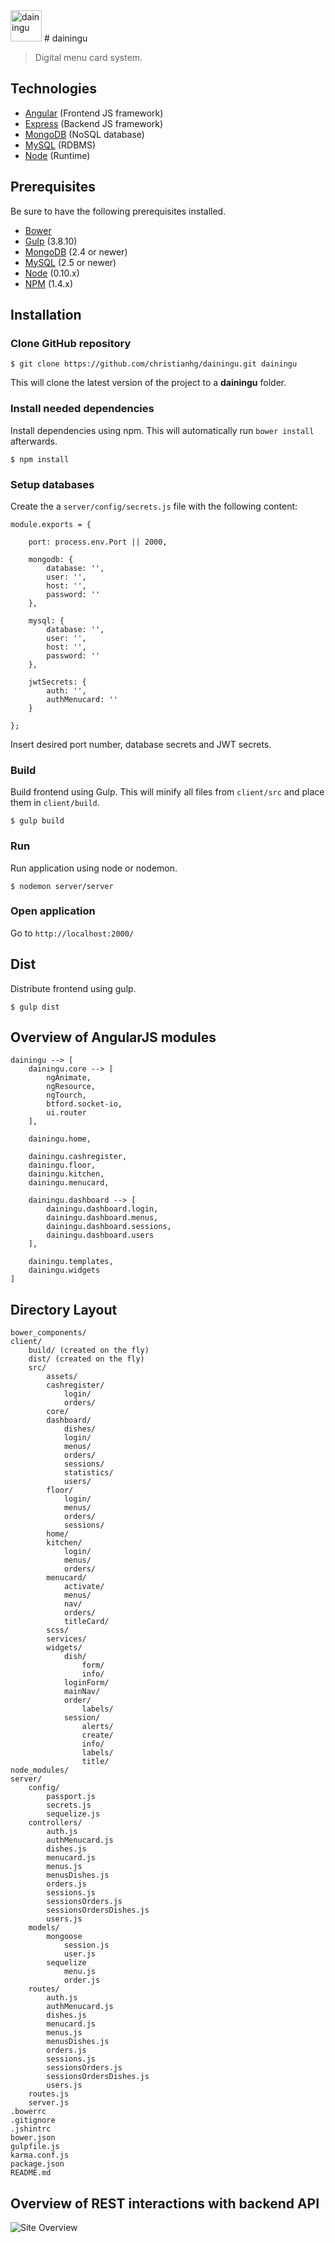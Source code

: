 <img src="./assets/logo.png" width="50" height="50" alt="dainingu">
# dainingu

> Digital menu card system.

Technologies
-------------------
- [Angular](http://angularjs.org) (Frontend JS framework)
- [Express](http://expressjs.com) (Backend JS framework)
- [MongoDB](http://mongodb.com) (NoSQL database)
- [MySQL](http://mysqk.com) (RDBMS)
- [Node](http://nodejs.org) (Runtime)

Prerequisites
-------------------
Be sure to have the following prerequisites installed.

- [Bower](http://bower.io)
- [Gulp](http://gulpjs.com/) (3.8.10)
- [MongoDB](http://mongodb.org) (2.4 or newer)
- [MySQL](http://mysqk.com) (2.5 or newer)
- [Node](http://nodejs.org/) (0.10.x)
- [NPM](https://www.npmjs.org/) (1.4.x)

Installation
-------------------
### Clone GitHub repository

```
$ git clone https://github.com/christianhg/dainingu.git dainingu
```

This will clone the latest version of the project to a **dainingu** folder.

### Install needed dependencies
Install dependencies using npm. This will automatically run `bower install` afterwards.

```
$ npm install
```

### Setup databases
Create the a `server/config/secrets.js` file with the following content:

    module.exports = {

        port: process.env.Port || 2000,

        mongodb: {
            database: '',
            user: '',
            host: '',
            password: ''
        },

        mysql: {
            database: '',
            user: '',
            host: '',
            password: ''
        },

        jwtSecrets: {
            auth: '',
            authMenucard: ''
        }

    };

Insert desired port number, database secrets and JWT secrets.

### Build
Build frontend using Gulp. This will minify all files from `client/src` and place them in `client/build`.

```
$ gulp build
```

### Run
Run application using node or nodemon.

```
$ nodemon server/server
```

### Open application
Go to `http://localhost:2000/`

## Dist
Distribute frontend using gulp.

```
$ gulp dist
```

## Overview of AngularJS modules
    dainingu --> [
        dainingu.core --> [
            ngAnimate,
            ngResource,
            ngTourch,
            btford.socket-io,
            ui.router
        ],

        dainingu.home,

        dainingu.cashregister,
        dainingu.floor,
        dainingu.kitchen,
        dainingu.menucard,

        dainingu.dashboard --> [
            dainingu.dashboard.login,
            dainingu.dashboard.menus,
            dainingu.dashboard.sessions,
            dainingu.dashboard.users
        ],

        dainingu.templates,
        dainingu.widgets
    ]

## Directory Layout
    bower_components/
    client/
        build/ (created on the fly)
        dist/ (created on the fly)
        src/
            assets/
            cashregister/
                login/
                orders/
            core/
            dashboard/
                dishes/
                login/
                menus/
                orders/
                sessions/
                statistics/
                users/
            floor/
                login/
                menus/
                orders/
                sessions/
            home/
            kitchen/
                login/
                menus/
                orders/
            menucard/
                activate/
                menus/
                nav/
                orders/
                titleCard/
            scss/
            services/
            widgets/
                dish/
                    form/
                    info/
                loginForm/
                mainNav/
                order/
                    labels/
                session/
                    alerts/
                    create/
                    info/
                    labels/
                    title/
    node_modules/
    server/
        config/
            passport.js
            secrets.js
            sequelize.js
        controllers/
            auth.js
            authMenucard.js
            dishes.js
            menucard.js
            menus.js
            menusDishes.js
            orders.js
            sessions.js
            sessionsOrders.js
            sessionsOrdersDishes.js
            users.js
        models/
            mongoose
                session.js
                user.js
            sequelize
                menu.js
                order.js
        routes/
            auth.js
            authMenucard.js
            dishes.js
            menucard.js
            menus.js
            menusDishes.js
            orders.js
            sessions.js
            sessionsOrders.js
            sessionsOrdersDishes.js
            users.js
        routes.js
        server.js
    .bowerrc
    .gitignore
    .jshintrc
    bower.json
    gulpfile.js
    karma.conf.js
    package.json
    README.md


Overview of REST interactions with backend API
-------------------
![Site Overview](assets/rest-interactions.png)
